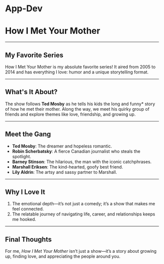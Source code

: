 # App-Dev
# **How I Met Your Mother**  

---

## **My Favorite Series**  
How I Met Your Mother is my absolute favorite series! It aired from 2005 to 2014 and has everything I love: humor and a unique storytelling format.  

---

## **What's It About?**  
The show follows **Ted Mosby** as he tells his kids the long and funny* story of how he met their mother. Along the way, we meet his quirky group of friends and explore themes like love, friendship, and growing up.

---

## **Meet the Gang**  
- **Ted Mosby**: The dreamer and hopeless romantic.  
- **Robin Scherbatsky**: A fierce Canadian journalist who steals the spotlight.  
- **Barney Stinson**: The hilarious, the man with the iconic catchphrases.  
- **Marshall Eriksen**: The kind-hearted, goofy best friend.  
- **Lily Aldrin**: The artsy and sassy partner to Marshall.  

---

## **Why I Love It**  
1. The emotional depth—it’s not just a comedy; it’s a show that makes me feel connected.  
2. The relatable journey of navigating life, career, and relationships keeps me hooked.  

---

## **Final Thoughts**  
For me, *How I Met Your Mother* isn’t just a show—it’s a story about growing up, finding love, and appreciating the people around you.  


